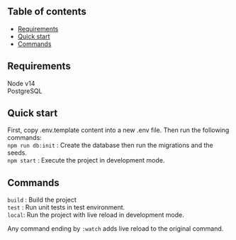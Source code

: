 ## Table of contents

- [Requirements](#requirements)
- [Quick start](#quick-start)
- [Commands](#commands)

## Requirements

Node v14  
PostgreSQL  


## Quick start

First, copy .env.template content into a new .env file. Then run the following commands:  
`npm run db:init` : Create the database then run the migrations and the seeds.   
`npm start` : Execute the project in development mode.  

## Commands

`build` : Build the project   
`test` : Run unit tests in test environment.   
`local`: Run the project with live reload in development mode.

Any command ending by `:watch` adds live reload to the original command.


